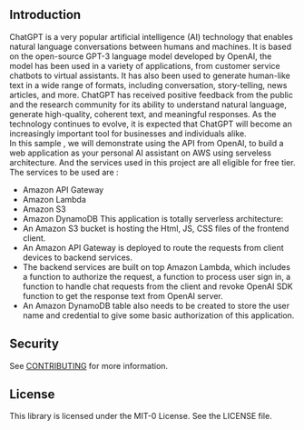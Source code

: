 ## Introduction
ChatGPT is a very popular artificial intelligence (AI) technology that enables natural language conversations between humans and machines. It is based on the open-source GPT-3 language model developed by OpenAI,  the model has been used in a variety of applications, from customer service chatbots to virtual assistants. It has also been used to generate human-like text in a wide range of formats, including conversation, story-telling, news articles, and more. ChatGPT has received positive feedback from the public and the research community for its ability to understand natural language, generate high-quality, coherent text, and meaningful responses. As the technology continues to evolve, it is expected that ChatGPT will become an increasingly important tool for businesses and individuals alike.  
In this sample , we will demonstrate using the API from OpenAI, to build a web application as your personal AI assistant on AWS using serveless architecture. And the services used in this project are all eligible for free tier.  The services to be used are :
- Amazon API Gateway
- Amazon Lambda
- Amazon S3
- Amazon DynamoDB
This application is totally serverless architecture:
- An Amazon S3 bucket is hosting the Html, JS, CSS files of the frontend client.
- An Amazon API Gateway is deployed to route the requests from client devices to backend services.
- The backend services are built on top Amazon Lambda, which includes a function to authorize the request, a function to process user sign in, a function to handle chat requests from the client and revoke OpenAI SDK function to get the response text from OpenAI server.
- An Amazon DynamoDB table also needs to be created to store the user name and credential to give some basic authorization of this application.

## Security

See [CONTRIBUTING](CONTRIBUTING.md#security-issue-notifications) for more information.

## License

This library is licensed under the MIT-0 License. See the LICENSE file.
